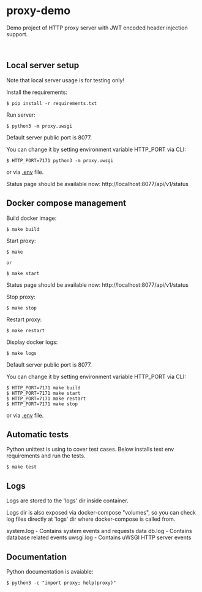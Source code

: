 # proxy-demo

Demo project of HTTP proxy server with JWT encoded header injection support.

&nbsp;  

## Local server setup

Note that local server usage is for testing only!

Install the requirements:

    $ pip install -r requirements.txt

Run server:

    $ python3 -m proxy.uwsgi

Default server public port is 8077.

You can change it by setting environment variable HTTP_PORT via CLI:

    $ HTTP_PORT=7171 python3 -m proxy.uwsgi

or via [.env](.env) file.

Status page should be available now: http://localhost:8077/api/v1/status


## Docker compose management

Build docker image:

    $ make build

Start proxy:

    $ make

    or

    $ make start

Status page should be available now: http://localhost:8077/api/v1/status

Stop proxy:

    $ make stop

Restart proxy:

    $ make restart

Display docker logs:

    $ make logs


Default server public port is 8077.

You can change it by setting environment variable HTTP_PORT via CLI:

    $ HTTP_PORT=7171 make build
    $ HTTP_PORT=7171 make start
    $ HTTP_PORT=7171 make restart
    $ HTTP_PORT=7171 make stop

or via [.env](.env) file.


## Automatic tests

Python unittest is using to cover test cases.
Below installs test env requirements and run the tests.

    $ make test


## Logs

Logs are stored to the 'logs' dir inside container.

Logs dir is also exposed via docker-compose "volumes", so you can check log files directly at 'logs' dir where docker-compose is called from.

system.log - Contains system events and requests data
db.log - Contains database related events
uwsgi.log - Contains uWSGI HTTP server events

## Documentation

Python documentation is avaiable:

    $ python3 -c "import proxy; help(proxy)"
